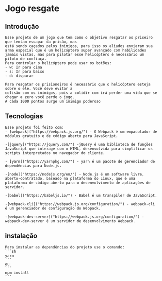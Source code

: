 # Jogo resgate

## Introdução
    Esse projeto de um jogo que tem como o objetivo resgatar os priseiro que tentam escapar da prisão, mas 
    está sendo caçados pelos inimigos, para isso os aliados enviaram sua arma especial que é um helicóptero super avançado com habilidades jamais vistas, mas para pilotar esse helicóptero é necessário um piloto de confiaça.
    Para controlar o helicóptero pode usar os botões:
    - w: Ir para cima
    - s: Ir para baixo
    - d: disparar

    Para resgatar os prisioneiros é necessário que o helicóptero esteja sobre o ele. Você deve evitar a 
    colisão com os inimigos, pois a colidir com irá perder uma vida que se chegar a zero você perde o jogo.
    A cada 1000 pontos surge um inimigo poderoso

## Tecnologias

    Esse projeto foi feito com:
    - [webpack]("https://webpack.js.org/") - O Webpack é um empacotador de módulos gratuito e de código aberto para JavaScript.

    -[jquery]("https://jquery.com/") -jQuery é uma biblioteca de funções JavaScript que interage com o HTML, desenvolvida para simplificar os scripts interpretados no navegador do cliente.

    - [yarn]("https://yarnpkg.com/") - yarn é um pacote de gerenciador de dependências para Node.js.

    -[node]("https://nodejs.org/en/") - Node.js é um software livre, aberto-contratado, baseado na plataforma do Linux, que é uma plataforma de código aberto para o desenvolvimento de aplicações de servidor.
    
    -[babel]("https://babeljs.io/") - Babel é um transpiler de JavaScript.

    -[webpack-cli]("https://webpack.js.org/configuration/") - webpack-cli é um gerenciador de configuração do Webpack.

    -[webpack-dev-server]("https://webpack.js.org/configuration/") - webpack-dev-server é um servidor de desenvolvimento Webpack.

## instalação

    Para instalar as dependências do projeto use o comando:
    ```sh
    yarn
    ```
    ou 
    ```
    npm install
    ```

